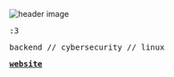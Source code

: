<img src="https://i.imgur.com/nMrgu7N.png" style="max-width: 100%; height: auto;" alt="header image">

<samp>

:3

backend // cybersecurity // linux

<a href="https://nisarga.me"><strong>website</strong></a>

<samp>
